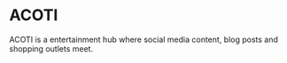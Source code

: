 # ACOTI
ACOTI is a entertainment hub where social media content, blog posts and shopping outlets meet.
